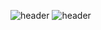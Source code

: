 ![header](https://capsule-render.vercel.app/api?type=soft&textBG=true&text=Gstars&)
![header](https://capsule-render.vercel.app/api?type=rounded&color=gradient&text=%20asdf%20&height=300&fontSize=100&textBg=true)

